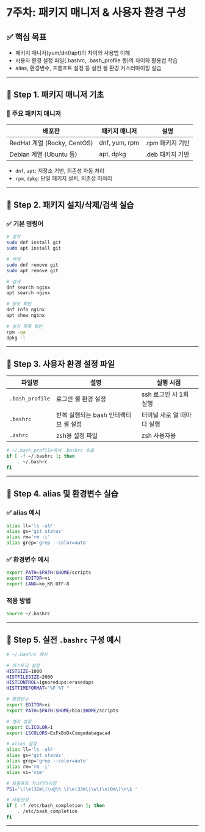 # 7주차: 패키지 매니저 & 사용자 환경 구성

## ✅ 핵심 목표

- 패키지 매니저(yum/dnf/apt)의 차이와 사용법 이해
- 사용자 환경 설정 파일(.bashrc, .bash_profile 등)의 차이와 활용법 학습
- alias, 환경변수, 프롬프트 설정 등 실전 셸 환경 커스터마이징 실습

---

## 🧩 Step 1. 패키지 매니저 기초

### 🔧 주요 패키지 매니저

| 배포판                      | 패키지 매니저 | 설명             |
| --------------------------- | ------------- | ---------------- |
| RedHat 계열 (Rocky, CentOS) | dnf, yum, rpm | .rpm 패키지 기반 |
| Debian 계열 (Ubuntu 등)     | apt, dpkg     | .deb 패키지 기반 |

- `dnf`, `apt`: 저장소 기반, 의존성 자동 처리
- `rpm`, `dpkg`: 단일 패키지 설치, 의존성 미처리

---

## 🧩 Step 2. 패키지 설치/삭제/검색 실습

### ✅ 기본 명령어

```bash
# 설치
sudo dnf install git
sudo apt install git

# 삭제
sudo dnf remove git
sudo apt remove git

# 검색
dnf search nginx
apt search nginx

# 정보 확인
dnf info nginx
apt show nginx

# 설치 목록 확인
rpm -qa
dpkg -l
```

---

## 🧩 Step 3. 사용자 환경 설정 파일

| 파일명          | 설명                                  | 실행 시점                  |
| --------------- | ------------------------------------- | -------------------------- |
| `.bash_profile` | 로그인 셸 환경 설정                   | ssh 로그인 시 1회 실행     |
| `.bashrc`       | 반복 실행되는 bash 인터랙티브 셸 설정 | 터미널 새로 열 때마다 실행 |
| `.zshrc`        | zsh용 설정 파일                       | zsh 사용자용               |

```bash
# ~/.bash_profile에서 .bashrc 호출
if [ -f ~/.bashrc ]; then
    . ~/.bashrc
fi
```

---

## 🧩 Step 4. alias 및 환경변수 실습

### ✅ alias 예시

```bash
alias ll='ls -alF'
alias gs='git status'
alias rm='rm -i'
alias grep='grep --color=auto'
```

### ✅ 환경변수 예시

```bash
export PATH=$PATH:$HOME/scripts
export EDITOR=vi
export LANG=ko_KR.UTF-8
```

### 적용 방법

```bash
source ~/.bashrc
```

---

## 🧩 Step 5. 실전 `.bashrc` 구성 예시

```bash
# ~/.bashrc 예시

# 히스토리 설정
HISTSIZE=1000
HISTFILESIZE=2000
HISTCONTROL=ignoredups:erasedups
HISTTIMEFORMAT="%F %T "

# 환경변수
export EDITOR=vi
export PATH=$PATH:$HOME/bin:$HOME/scripts

# 컬러 설정
export CLICOLOR=1
export LSCOLORS=ExFxBxDxCxegedabagacad

# alias 설정
alias ll='ls -alF'
alias gs='git status'
alias grep='grep --color=auto'
alias rm='rm -i'
alias vi='vim'

# 프롬프트 커스터마이징
PS1='\[\e[32m\]\u@\h \[\e[33m\]\w\[\e[0m\]\n\$ '

# 자동완성
if [ -f /etc/bash_completion ]; then
    . /etc/bash_completion
fi
```

---
